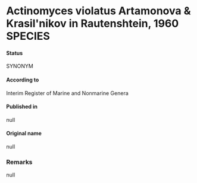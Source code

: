 # Actinomyces violatus Artamonova & Krasil'nikov in Rautenshtein, 1960 SPECIES

#### Status
SYNONYM

#### According to
Interim Register of Marine and Nonmarine Genera

#### Published in
null

#### Original name
null

### Remarks
null